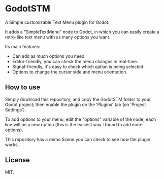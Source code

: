 # GodotSTM
A Simple customizable Text Menu plugin for Godot.

It adds a "SimpleTextMenu" node to Godot, in which you can easily create a retro-like text menu with as many options you want.

Its main features:
* Can add as much options you need.
* Editor-friendly, you can check the menu changes in real-time.
* Signal-friendly, it's easy to check which option is being selected.
* Options to change the cursor side and menu orientation.

## How to use
Simply download this repository, and copy the GodotSTM folder to your Godot project; then enable the plugin on the 'Plugins' tab (on 'Project Settings').

To add options to your menu, edit the "options" variable of the node; each line will be a new option (this is the easiest way I found to add more options).

This repository has a demo Scene you can check to see how the plugin works.

## License
MIT.
